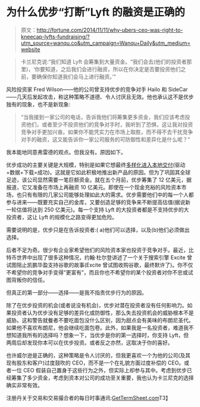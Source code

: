 # 为什么优步“打断”Lyft 的融资是正确的

> 原文：<http://fortune.com/2014/11/11/why-ubers-ceo-was-right-to-kneecap-lyfts-fundraising/?utm_source=wanqu.co&utm_campaign=Wanqu+Daily&utm_medium=website>

> 卡兰尼克说:“我们知道 Lyft 会筹集到大量资金。“我们会去(他们的投资者那里)，‘你要知道，之后我们会进行融资，所以在你决定是否要投资他们之前，要确保你知道我们会马上进行融资。’"

风险投资家 Fred Wilson——他的公司曾支持优步的竞争对手 Hailo 和 SideCar——几天后发起攻击，称这种策略不道德、令人讨厌且无效。他也承认这不是优步独有的现象，也不是新现象:

> “当我接到一家公司的电话，告诉我他们将筹集更多资金，我们应该考虑投资他们，或者至少不投资他们的竞争对手时，我听到了恐惧，这让我对投资竞争对手更加兴奋。如果你不能凭实力在市场上取胜，而不得不去干扰竞争对手的融资，这又能告诉你一家公司服务的可防御性和差异化是什么呢？”

我本能地同意弗雷德的观点。但我没有。原因如下。

优步成功的主要关键是大规模，特别是如果它想最终[多样化进入本地交付](http://fortune.com/2014/10/27/will-uber-crash-into-google/)(驱动+数据+下载=成功)。这就是它如此积极地推出新产品的原因。但为了巩固其全球足迹，该公司显然需要一笔巨额资金。就在五个月前，优步筹集了 12 亿美元，据报道，它又准备在市场上再融资 10 亿美元。即使在一个现金充裕的风险资本市场，也只有有限的几家公司能够处理如此大的需求。优步需要他们中的每一个人都参与进来——既要充实自己的金库，又要创造足够的竞争来不断提高估值(据说新一轮估值将达到 250 亿美元)。每一个支持 Lyft 的大投资者都是不支持优步的大投资者，这让 Lyft 的规模化之路变得更加危险。

需要说明的是，优步只是在告诉投资者:( a)他们可以选择，以及(b)他们必须做出选择。

后者不足为奇。很少有企业家希望他们的风险资本家也投资于竞争对手。最近，比特币世界中出现了很多这种情况，约翰·杜尔登讲述了一个关于搜索引擎 Excite 曾试图阻止凯鹏华盈支持谷歌的故事(Excite 曾试图收购谷歌，最终默许了)。你不仅不希望你的竞争对手变得“更富有”，而且你也不希望你的某个投资者对你不忠或试图背叛你的信任。

但真正的第一部分——选择——是我不指责优步行为的原因。

除了在优步投资的机会(或者说没有机会)，优步对潜在投资者没有任何影响力。如果投资者认为优步没有足够的差异化或防御性，那么失去投资机会的威胁根本不是威胁。这和警告就餐者不要吃面包没什么区别，因为甜点会有美味的布朗尼圣代。如果他不喜欢布朗尼，他会继续吃面包卷。此外，如果我是一名投资者，难道我不想知道我所有的选择吗？想象一下，当优步是你的第一选择时，你支持 Lyft，但两周后却发现你本可以在优步投资。或者反之亦然，这取决于你的喜好。

也许威尔逊是正确的，这种策略是令人讨厌的，但我更喜欢一个为他的公司(及其现有股东和客户)过度鼓吹的 CEO，而不是一个在礼貌方面过度补偿的 CEO。或者一位 CEO 假装自己置身于这些行为之外，但实际上却参与其中。考虑到优步已经筹集了多少资金，考虑到资本对公司的成功至关重要，我也认为卡兰尼克的选择确实非常有效。

注册丹关于交易和交易撮合者的每日时事通讯:[GetTermSheet.com](http://GetTermSheet.com)T3】